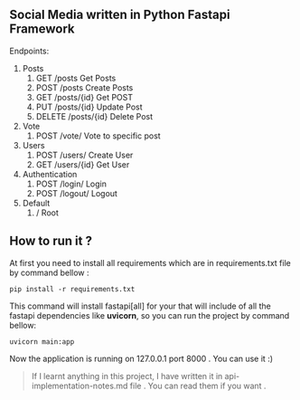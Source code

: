 ## Social Media written in Python Fastapi Framework

Endpoints:
 1. Posts
	 1. GET /posts Get Posts
	 2. POST /posts Create Posts
	 3. GET /posts/{id} Get POST
	 4. PUT /posts/{id} Update Post
	 5. DELETE /posts/{id} Delete Post
 2. Vote
	 1. POST /vote/ Vote to specific post
 3. Users
	 1. POST /users/ Create User
	 2. GET /users/{id} Get User
 4. Authentication
	 1. POST /login/ Login
	 2. POST /logout/ Logout
 5. Default
	 1. / Root
##
## How to run it ?
At first you need to install all requirements which are in requirements.txt file by command bellow :

    pip install -r requirements.txt
This command will install fastapi[all] for your that will include of all the fastapi dependencies like **uvicorn**, so you can run the project by command bellow:

    uvicorn main:app
Now the application is running on 127.0.0.1 port 8000 . You can use it :)


> If I learnt anything in this project, I have written it in api-implementation-notes.md file . You can read them if you want .